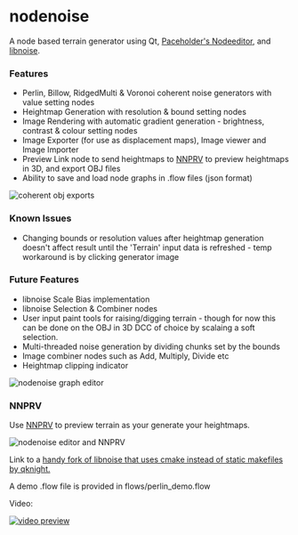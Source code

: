 # nodenoise

A node based terrain generator using Qt, [Paceholder's Nodeeditor](https://github.com/paceholder/nodeeditor), and [libnoise](http://libnoise.sourceforge.net/index.html).

### Features

* Perlin, Billow, RidgedMulti & Voronoi coherent noise generators with value setting nodes
* Heightmap Generation with resolution & bound setting nodes
* Image Rendering with automatic gradient generation - brightness, contrast & colour setting nodes
* Image Exporter (for use as displacement maps), Image viewer and Image Importer
* Preview Link node to send heightmaps to [NNPRV](https://github.com/aarondemolder/NNPRV) to preview heightmaps in 3D, and export OBJ files
* Ability to save and load node graphs in .flow files (json format)

![coherent obj exports](https://i.imgur.com/YQU32K9.png)

### Known Issues

* Changing bounds or resolution values after heightmap generation doesn't affect result until the 'Terrain' input data is refreshed - temp workaround is by clicking generator image

### Future Features

* libnoise Scale Bias implementation
* libnoise Selection & Combiner nodes
* User input paint tools for raising/digging terrain - though for now this can be done on the OBJ in 3D DCC of choice by scalaing a soft selection.
* Multi-threaded noise generation by dividing chunks set by the bounds
* Image combiner nodes such as Add, Multiply, Divide etc
* Heightmap clipping indicator

![nodenoise graph editor](https://i.imgur.com/OIOE8md.jpg)

### NNPRV

Use [NNPRV](https://github.com/aarondemolder/NNPRV) to preview terrain as your generate your heightmaps.

![nodenoise editor and NNPRV](https://i.imgur.com/Kzemjit.jpg)

Link to a [handy fork of libnoise that uses cmake instead of static makefiles by qknight.](https://github.com/qknight/libnoise)

A demo .flow file is provided in flows/perlin_demo.flow

Video:

[![video preview](https://img.youtube.com/vi/8fXhktoyAAU/maxresdefault.jpg)](https://www.youtube.com/watch?v=8fXhktoyAAU)
